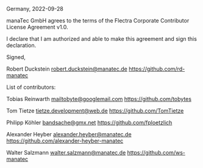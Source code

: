 Germany, 2022-09-28

manaTec GmbH agrees to the terms of the Flectra Corporate Contributor License
Agreement v1.0.

I declare that I am authorized and able to make this agreement and sign this
declaration.

Signed,

Robert Duckstein robert.duckstein@manatec.de https://github.com/rd-manatec

List of contributors:

Tobias Reinwarth mailtobyte@googlemail.com https://github.com/tobytes

Tom Tietze tietze.development@web.de https://github.com/TomTietze

Philipp Köhler bandsache@gmx.net https://github.com/fploetzlich

Alexander Heyber alexander.heyber@manatec.de https://github.com/alexander-heyber-manatec

Walter Salzmann walter.salzmann@manatec.de https://github.com/ws-manatec
